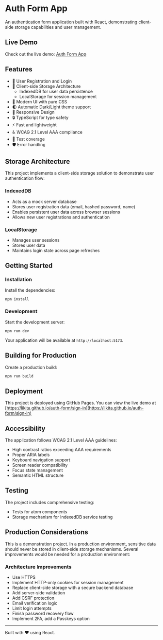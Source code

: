 # Auth Form App

An authentication form application built with React, demonstrating client-side storage capabilities and user management.

## Live Demo
Check out the live demo: [Auth Form App](https://likita.github.io/auth-form/sign-in)

## Features

- 🔐 User Registration and Login
- 💾 Client-side Storage Architecture
  - IndexedDB for user data persistence
  - LocalStorage for session management
- 🎨 Modern UI with pure CSS
- 🌓 Automatic Dark/Light theme support
- 📱 Responsive Design
- 🔒 TypeScript for type safety
- ⚡️ Fast and lightweight
- ♿️ WCAG 2.1 Level AAA compliance
- 🧪 Test coverage
- 🛡️ Error handling

## Storage Architecture

This project implements a client-side storage solution to demonstrate user authentication flow:

### IndexedDB
- Acts as a mock server database
- Stores user registration data (email, hashed password, name)
- Enables persistent user data across browser sessions
- Allows new user registrations and authentication

### LocalStorage
- Manages user sessions
- Stores user data
- Maintains login state across page refreshes

## Getting Started

### Installation

Install the dependencies:

```bash
npm install
```

### Development

Start the development server:

```bash
npm run dev
```

Your application will be available at `http://localhost:5173`.

## Building for Production

Create a production build:

```bash
npm run build
```

## Deployment

This project is deployed using GitHub Pages. You can view the live demo at [https://likita.github.io/auth-form/sign-in](https://likita.github.io/auth-form/sign-in)

## Accessibility

The application follows WCAG 2.1 Level AAA guidelines:
- High contrast ratios exceeding AAA requirements
- Proper ARIA labels
- Keyboard navigation support
- Screen reader compatibility
- Focus state management
- Semantic HTML structure

## Testing
The project includes comprehensive testing:
- Tests for atom components
- Storage mechanism for IndexedDB service testing

## Production Considerations
 
This is a demonstration project. In a production environment, sensitive data should never be stored in client-side storage mechanisms. Several improvements would be needed for a production environment:

### Architecture Improvements
- Use HTTPS
- Implement HTTP-only cookies for session management
- Replace client-side storage with a secure backend database
- Add server-side validation
- Add CSRF protection
- Email verification logic
- Limit login attempts
- Finish password recovery flow
- Implement 2FA, add a Passkeys option


---

Built with ❤️ using React.
